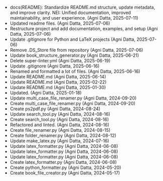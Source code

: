 - docs(README): Standardize README.md structure, update metadata, and improve clarity. NEI: Unified documentation, improved maintainability, and user experience. (Agni Datta, 2025-07-11)
- Updated readme files. (Agni Datta, 2025-07-06)
- Restructure project and add documentation, examples, and setup (Agni Datta, 2025-07-06)
- Update .gitignore for Python and LaTeX projects (Agni Datta, 2025-07-06)
- Remove .DS_Store file from repository (Agni Datta, 2025-07-06)
- Update book_structure_generator.py (Agni Datta, 2025-06-21)
- Delete super-linter.yml (Agni Datta, 2025-06-19)
- Update .gitignore (Agni Datta, 2025-06-16)
- Renamed and formatted a lot of files. (Agni Datta, 2025-06-16)
- Update README.md (Agni Datta, 2025-06-14)
- Update README.md (Agni Datta, 2025-02-22)
- Update README.md (Agni Datta, 2025-01-30)
- Updated. (Agni Datta, 2025-01-18)
- Update multi_case_file_renamer.py (Agni Datta, 2024-09-20)
- Create multi_case_file_renamer.py (Agni Datta, 2024-09-20)
- Create ps2pdf.py (Agni Datta, 2024-08-24)
- Update search_tool.py (Agni Datta, 2024-08-16)
- Create search_tool.py (Agni Datta, 2024-08-16)
- Refactored and linted. (Agni Datta, 2024-08-16)
- Create file_renamer.py (Agni Datta, 2024-08-15)
- Create folder_renamer.py (Agni Datta, 2024-08-12)
- Update make_latex.py (Agni Datta, 2024-07-16)
- Update latex_formatter.py (Agni Datta, 2024-06-08)
- Update latex_formatter.py (Agni Datta, 2024-06-08)
- Update latex_formatter.py (Agni Datta, 2024-06-08)
- Create latex_formatter.py (Agni Datta, 2024-06-08)
- Create python_formatter.py (Agni Datta, 2024-05-20)
- Create book_file_creator.py (Agni Datta, 2024-05-17)